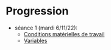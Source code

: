 # Progression

- séance 1 (mardi 6/11/22):
    - [Conditions matérielles de travail](T7_Divers/1_Conseils_generaux/cours/)
    - [Variables](T1_Les_bases_de_Python/1.1_Variables/cours/)
  
